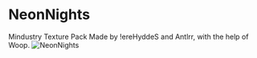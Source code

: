 # NeonNights
 Mindustry Texture Pack
 Made by !ereHyddeS and Antlrr, with the help of Woop.
![NeonNights](https://user-images.githubusercontent.com/87564635/126493609-689ef70b-8dfc-465a-9bb1-f1b7fd55e979.jpg)

